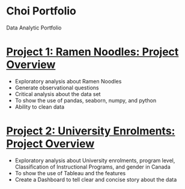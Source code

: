 # Choi Portfolio
Data Analytic Portfolio


# [Project 1: Ramen Noodles: Project Overview](https://github.com/mchoi2275/Choi_Portfolio/blob/master/Ramen%20Project/Ramen_Master.ipynb)
* Exploratory analysis about Ramen Noodles
* Generate observational questions
* Critical analysis about the data set
* To show the use of pandas, seaborn, numpy, and python
* Ability to clean data

# [Project 2: University Enrolments: Project Overview](https://github.com/mchoi2275/Choi_Portfolio/blob/master/Tableau%20Project/Analysis.md)
* Exploratory analysis about University enrolments, program level, Classification of Instructional Programs, and gender in Canada
* To show the use of Tableau and the features
* Create a Dashboard to tell clear and concise story about the data
